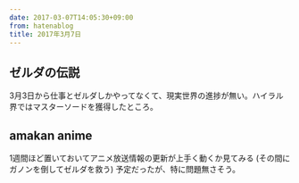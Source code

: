 ```yaml
---
date: 2017-03-07T14:05:30+09:00
from: hatenablog
title: 2017年3月7日
---
```

## ゼルダの伝説

3月3日から仕事とゼルダしかやってなくて、現実世界の進捗が無い。ハイラル界ではマスターソードを獲得したところ。

## amakan anime

1週間ほど置いておいてアニメ放送情報の更新が上手く動くか見てみる (その間にガノンを倒してゼルダを救う) 予定だったが、特に問題無さそう。

